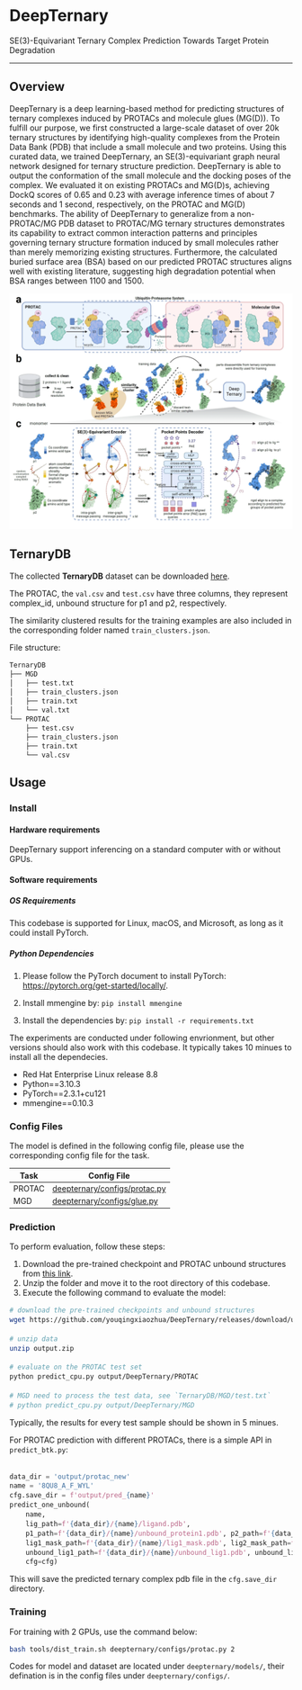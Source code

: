 # DeepTernary


SE(3)-Equivariant Ternary Complex Prediction Towards Target Protein Degradation


---

## Overview

DeepTernary is a deep learning-based method for predicting structures of ternary complexes induced by PROTACs and molecule glues (MG(D)). To fulfill our purpose, we first constructed a large-scale dataset of over 20k ternary structures by identifying high-quality complexes from the Protein Data Bank (PDB) that include a small molecule and two proteins. Using this curated data, we trained DeepTernary, an SE(3)-equivariant graph neural network designed for ternary structure prediction. DeepTernary is able to output the conformation of the small molecule and the docking poses of the complex. We evaluated it on existing PROTACs and MG(D)s, achieving DockQ scores of 0.65 and 0.23 with average inference times of about 7 seconds and 1 second, respectively, on the PROTAC and MG(D) benchmarks. The ability of DeepTernary to generalize from a non-PROTAC/MG PDB dataset to PROTAC/MG ternary structures demonstrates its capability to extract common interaction patterns and principles governing ternary structure formation induced by small molecules rather than merely memorizing existing structures. Furthermore, the calculated buried surface area (BSA) based on our predicted PROTAC structures aligns well with existing literature, suggesting high degradation potential when BSA ranges between 1100 and 1500. 

![Introduction](data/introduction.webp)

## TernaryDB

The collected **TernaryDB** dataset can be downloaded [here](https://github.com/youqingxiaozhua/DeepTernary/releases/download/untagged-4b1648709c8f32cf6d26/TernaryDB.zip).

The PROTAC, the `val.csv` and `test.csv` have three columns, they represent complex_id, unbound structure for p1 and p2, respectively.

The similarity clustered results for the training examples are also included in the corresponding folder named `train_clusters.json`.


File structure:

```
TernaryDB
├── MGD
│   ├── test.txt
│   ├── train_clusters.json
│   ├── train.txt
│   └── val.txt
└── PROTAC
    ├── test.csv
    ├── train_clusters.json
    ├── train.txt
    └── val.csv
```


## Usage

### Install

#### Hardware requirements

DeepTernary support inferencing on a standard computer with or without GPUs.

#### Software requirements

##### OS Requirements

This codebase is supported for Linux, macOS, and Microsoft, as long as it could install PyTorch.

##### Python Dependencies

1. Please follow the PyTorch document to install PyTorch: https://pytorch.org/get-started/locally/.

2. Install mmengine by: `pip install mmengine`

3. Install the dependencies by: `pip install -r requirements.txt`

The experiments are conducted under following envrionment, but other versions should also work with this codebase. It typically takes 10 minues to install all the dependecies.

- Red Hat Enterprise Linux release 8.8
- Python==3.10.3
- PyTorch==2.3.1+cu121
- mmengine==0.10.3



### Config Files

The model is defined in the following config file, please use the corresponding config file for the task.

| Task   | Config File                    |
|--------|-------------------------------------------------------|
| PROTAC | [deepternary/configs/protac.py](deepternary/configs/protac.py) |
| MGD    | [deepternary/configs/glue.py](deepternary/configs/glue.py)       |


### Prediction

To perform evaluation, follow these steps:
1. Download the pre-trained checkpoint and PROTAC unbound structures from [this link](https://github.com/youqingxiaozhua/DeepTernary/releases/download/untagged-4b1648709c8f32cf6d26/output.zip).
2. Unzip the folder and move it to the root directory of this codebase.
3. Execute the following command to evaluate the model:


```Bash
# download the pre-trained checkpoints and unbound structures
wget https://github.com/youqingxiaozhua/DeepTernary/releases/download/untagged-4b1648709c8f32cf6d26/output.zip

# unzip data
unzip output.zip

# evaluate on the PROTAC test set
python predict_cpu.py output/DeepTernary/PROTAC

# MGD need to process the test data, see `TernaryDB/MGD/test.txt`
# python predict_cpu.py output/DeepTernary/MGD
```
Typically, the results for every test sample should be shown in 5 minues.

For PROTAC prediction with different PROTACs, there is a simple API in `predict_btk.py`:

```Python

data_dir = 'output/protac_new'
name = '8QU8_A_F_WYL'
cfg.save_dir = f'output/pred_{name}'
predict_one_unbound(
    name,
    lig_path=f'{data_dir}/{name}/ligand.pdb',
    p1_path=f'{data_dir}/{name}/unbound_protein1.pdb', p2_path=f'{data_dir}/{name}/unbound_protein2.pdb',
    lig1_mask_path=f'{data_dir}/{name}/lig1_mask.pdb', lig2_mask_path=f'{data_dir}/{name}/unbound_lig2.pdb',
    unbound_lig1_path=f'{data_dir}/{name}/unbound_lig1.pdb', unbound_lig2_path=f'{data_dir}/{name}/unbound_lig2.pdb',
    cfg=cfg)

```

This will save the predicted ternary complex pdb file in the `cfg.save_dir` directory.

### Training

For training with 2 GPUs, use the command below:

```Bash
bash tools/dist_train.sh deepternary/configs/protac.py 2
```

Codes for model and dataset are located under `deepternary/models/`, their defination is in the config files under `deepternary/configs/`.

